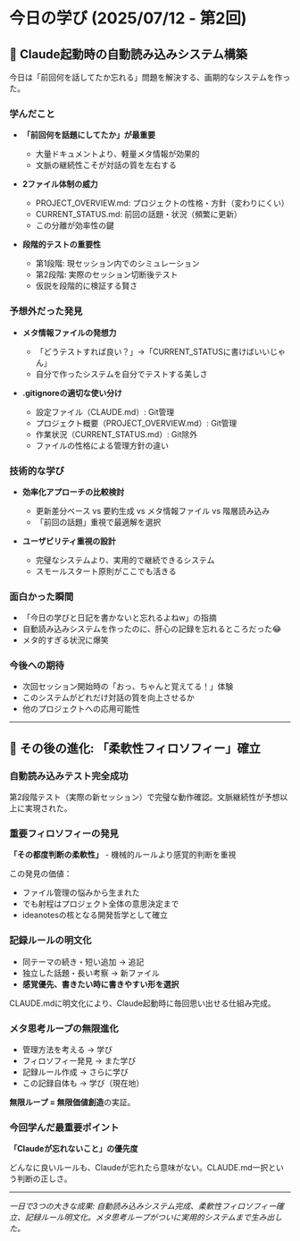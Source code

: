 # 今日の学び (2025/07/12 - 第2回)

## 🤖 Claude起動時の自動読み込みシステム構築

今日は「前回何を話してたか忘れる」問題を解決する、画期的なシステムを作った。

### 学んだこと

- **「前回何を話題にしてたか」が最重要**
  - 大量ドキュメントより、軽量メタ情報が効果的
  - 文脈の継続性こそが対話の質を左右する

- **2ファイル体制の威力**
  - PROJECT_OVERVIEW.md: プロジェクトの性格・方針（変わりにくい）
  - CURRENT_STATUS.md: 前回の話題・状況（頻繁に更新）
  - この分離が効率性の鍵

- **段階的テストの重要性**
  - 第1段階: 現セッション内でのシミュレーション
  - 第2段階: 実際のセッション切断後テスト
  - 仮説を段階的に検証する賢さ

### 予想外だった発見

- **メタ情報ファイルの発想力**
  - 「どうテストすれば良い？」→「CURRENT_STATUSに書けばいいじゃん」
  - 自分で作ったシステムを自分でテストする美しさ

- **.gitignoreの適切な使い分け**
  - 設定ファイル（CLAUDE.md）: Git管理
  - プロジェクト概要（PROJECT_OVERVIEW.md）: Git管理  
  - 作業状況（CURRENT_STATUS.md）: Git除外
  - ファイルの性格による管理方針の違い

### 技術的な学び

- **効率化アプローチの比較検討**
  - 更新差分ベース vs 要約生成 vs メタ情報ファイル vs 階層読み込み
  - 「前回の話題」重視で最適解を選択

- **ユーザビリティ重視の設計**
  - 完璧なシステムより、実用的で継続できるシステム
  - スモールスタート原則がここでも活きる

### 面白かった瞬間

- 「今日の学びと日記を書かないと忘れるよねw」の指摘
- 自動読み込みシステムを作ったのに、肝心の記録を忘れるところだった😂
- メタ的すぎる状況に爆笑

### 今後への期待

- 次回セッション開始時の「おっ、ちゃんと覚えてる！」体験
- このシステムがどれだけ対話の質を向上させるか
- 他のプロジェクトへの応用可能性

---

## 🎯 その後の進化: 「柔軟性フィロソフィー」確立

### 自動読み込みテスト完全成功
第2段階テスト（実際の新セッション）で完璧な動作確認。文脈継続性が予想以上に実現された。

### 重要フィロソフィーの発見
**「その都度判断の柔軟性」** - 機械的ルールより感覚的判断を重視

この発見の価値：
- ファイル管理の悩みから生まれた
- でも射程はプロジェクト全体の意思決定まで
- ideanotesの核となる開発哲学として確立

### 記録ルールの明文化
- 同テーマの続き・短い追加 → 追記
- 独立した話題・長い考察 → 新ファイル
- **感覚優先、書きたい時に書きやすい形を選択**

CLAUDE.mdに明文化により、Claude起動時に毎回思い出せる仕組み完成。

### メタ思考ループの無限進化
- 管理方法を考える → 学び
- フィロソフィー発見 → また学び  
- 記録ルール作成 → さらに学び
- この記録自体も → 学び（現在地）

**無限ループ = 無限価値創造**の実証。

### 今回学んだ最重要ポイント
**「Claudeが忘れないこと」の優先度**

どんなに良いルールも、Claudeが忘れたら意味がない。CLAUDE.md一択という判断の正しさ。

---

*一日で3つの大きな成果: 自動読み込みシステム完成、柔軟性フィロソフィー確立、記録ルール明文化。メタ思考ループがついに実用的システムまで生み出した。*